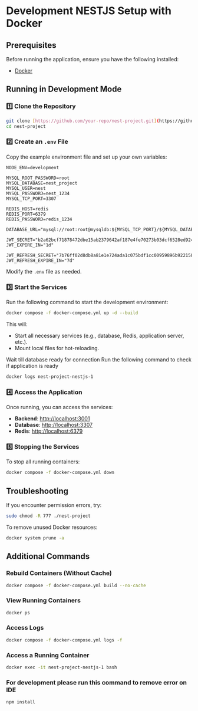 # Development NESTJS Setup with Docker

## Prerequisites

Before running the application, ensure you have the following installed:

- [Docker](https://www.docker.com/get-started)

## Running in Development Mode

### 1️⃣ Clone the Repository

```sh
git clone [https://github.com/your-repo/nest-project.git](https://github.com/donywahyur/nest-project.git) nest-project
cd nest-project
```

### 2️⃣ Create an `.env` File

Copy the example environment file and set up your own variables:

```APP_PORT=3001
NODE_ENV=development

MYSQL_ROOT_PASSWORD=root
MYSQL_DATABASE=nest_project
MYSQL_USER=nest
MYSQL_PASSWORD=nest_1234
MYSQL_TCP_PORT=3307

REDIS_HOST=redis
REDIS_PORT=6379
REDIS_PASSWORD=redis_1234

DATABASE_URL="mysql://root:root@mysqldb:${MYSQL_TCP_PORT}/${MYSQL_DATABASE}"

JWT_SECRET="b2a62bcf71878472dbe15ab2379642af187e4fe70273b03dcf6528ed924b025c"
JWT_EXPIRE_IN="1d"

JWT_REFRESH_SECRET="7b76ff02d8db8a81e1e724ada1c075bdf1cc00959896b9221580898027710d39"
JWT_REFRESH_EXPIRE_IN="7d"
```

Modify the `.env` file as needed.

### 3️⃣ Start the Services

Run the following command to start the development environment:

```sh
docker compose -f docker-compose.yml up -d --build
```

This will:

- Start all necessary services (e.g., database, Redis, application server, etc.).
- Mount local files for hot-reloading.

Wait till database ready for connection
Run the following command to check if application is ready

```sh
docker logs nest-project-nestjs-1
```

### 4️⃣ Access the Application

Once running, you can access the services:

- **Backend**: [http://localhost:3001](http://localhost:3001)
- **Database**: [http://localhost:3307](http://localhost:3307)
- **Redis**: [http://localhost:6379](http://localhost:6379)

### 5️⃣ Stopping the Services

To stop all running containers:

```sh
docker compose -f docker-compose.yml down
```

## Troubleshooting

If you encounter permission errors, try:

```sh
sudo chmod -R 777 ./nest-project
```

To remove unused Docker resources:

```sh
docker system prune -a
```

## Additional Commands

### Rebuild Containers (Without Cache)

```sh
docker compose -f docker-compose.yml build --no-cache
```

### View Running Containers

```sh
docker ps
```

### Access Logs

```sh
docker compose -f docker-compose.yml logs -f
```

### Access a Running Container

```sh
docker exec -it nest-project-nestjs-1 bash
```

### For development please run this command to remove error on IDE

```sh
npm install
```
